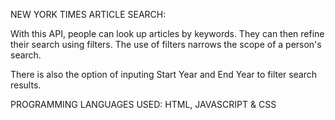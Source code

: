 NEW YORK TIMES ARTICLE SEARCH:

With this API, people can look up articles by keywords.
They can then refine their search using filters.
The use of filters narrows the scope of a person's search.

There is also the option of inputing Start Year and End Year to filter search results.


PROGRAMMING LANGUAGES USED:
HTML, JAVASCRIPT & CSS